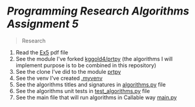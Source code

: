 # <i>Programming Research Algorithms Assignment 5</i>

> Research
> 
1. Read the [Ex5](https://github.com/kggold4/programming-research-algorithms-assignments/blob/main/Research/Ex5/Ex5.pdf) pdf file
2. See the module I've forked [kggold4/prtpy](https://github.com/kggold4/prtpy) (the algorithms I will implement purpose is to be combined in this repository)
3. See the clone I've did to the module [prtpy](https://github.com/kggold4/programming-research-algorithms-assignments/tree/main/Research/Ex5/clone%20prtpy)
4. See the venv I've created [.myvenv](https://github.com/kggold4/programming-research-algorithms-assignments/tree/main/Research/Ex5/myvenv/.myvenv)
5. See the algorithms titles and signatures in [algorithms.py](https://github.com/kggold4/programming-research-algorithms-assignments/blob/main/Research/Ex5/algorithms.py) file
6. See the algorithms unit tests in [test_algorithms.py](https://github.com/kggold4/programming-research-algorithms-assignments/blob/main/Research/Ex5/tests/test_algorithms.py) file
7. See the main file that will run algorithms in Callable way [main.py](https://github.com/kggold4/programming-research-algorithms-assignments/blob/main/Research/Ex5/main.py)
